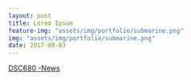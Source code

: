 ```yaml
---
layout: post
title: Lorem Ipsum
feature-img: "assets/img/portfolio/submarine.png"
img: "assets/img/portfolio/submarine.png"
date: 2017-09-03
---
```


[DSC680 -News](https://github.com/knmoses/DSC680-News)
